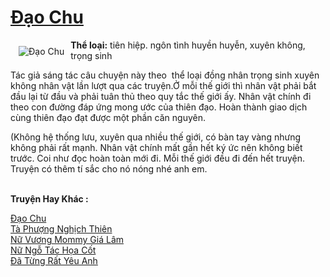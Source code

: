<a href="https://utruyen.com/truyen/dao-chu/19216/" title="Đạo Chu"><h1>Đạo Chu</h1></a><div style="display:table"><img align="right" style="float: left; padding: 10px;" src="https://utruyen.com/images/story/200x260/dao-chu.jpg" alt="Đạo Chu"><b>Thể loại:</b> tiên hiệp. ngôn tình huyền huyễn, xuyên không, trọng sinh<p></p>Tác giả sáng tác câu chuyện này theo  thể loại đồng nhân trọng sinh xuyên không nhân vật lần lượt qua các truyện.Ở mỗi thế giới thì nhân vật phải bắt đầu lại từ đầu và phải tuân thủ theo quy tắc thế giới ấy. Nhân vật chính đi theo con đường đáp ứng mong ước của thiên đạo. Hoàn thành giao dịch cùng thiên đạo đạt được một phần căn nguyên.<p></p>(Không hệ thống lưu, xuyên qua nhiều thế giới, có bàn tay vàng nhưng không phải rất mạnh. Nhân vật chính mất gần hết ký ức nên không biết trước. Coi như đọc hoàn toàn mới đi. Mỗi thế giới đều đi đến hết truyện. Truyện có thêm tí sắc cho nó nóng nhé anh em. </div><p><br><b>Truyện Hay Khác :</b></p><a href="https://utruyen.com/truyen/dao-chu/19216/" alt="Đạo Chu">Đạo Chu</a><br/><a href="https://utruyen.com/truyen/ta-phuong-nghich-thien/16727/" alt="Tà Phượng Nghịch Thiên">Tà Phượng Nghịch Thiên</a><br/><a href="https://github.com/quanluxury/ngontinh_top100/tree/master/17378" alt="Nữ Vương Mommy Giá Lâm">Nữ Vương Mommy Giá Lâm</a><br/><a href="https://github.com/quanluxury/ngontinh_top100/tree/master/17504" alt="Nữ Ngỗ Tác Họa Cốt">Nữ Ngỗ Tác Họa Cốt</a><br/><a href="https://images.google.sm/url?q=https%3A%2F%2Futruyen.com%2Ftruyen%2Fda-tung-rat-yeu-anh%2F19490%2F" alt="Đã Từng Rất Yêu Anh">Đã Từng Rất Yêu Anh</a><br/>